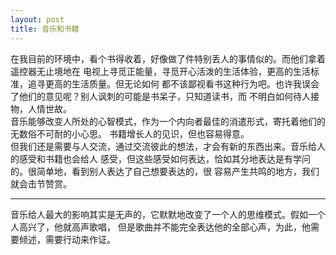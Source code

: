 ```yaml
---
layout: post
title: 音乐和书籍
---
```



在我目前的环境中，看个书得收着，好像做了件特别丢人的事情似的。而他们拿着遥控器无止境地在
电视上寻觅正能量，寻觅开心活泼的生活体验，更高的生活标准，追寻更高的生活质量。但无论如何
都不该鄙视看书这种行为吧。也许我误会了他们的意见呢？别人讽刺的可能是书呆子，只知道读书，而
不明白如何待人接物，人情世故。  
音乐能够改变人所处的心智模式，作为一个内向者最佳的消遣形式，寄托着他们的无数俗不可耐的小心思。
书籍增长人的见识，但也容易得意。  
但我们还是需要与人交流，通过交流彼此的想法，才会有新的东西出来。音乐给人的感受和书籍也会给人
感受，但这些感受如何表达，恰如其分地表达是有学问的。很简单地，看到别人表达了自己想要表达的，很
容易产生共鸣的地方，我们就会击节赞赏。  

---

音乐给人最大的影响其实是无声的，它默默地改变了一个人的思维模式。假如一个人高兴了，他就高声歌唱，
但是歌曲并不能完全表达他的全部心声，为此，他需要倾述，需要行动来作证。